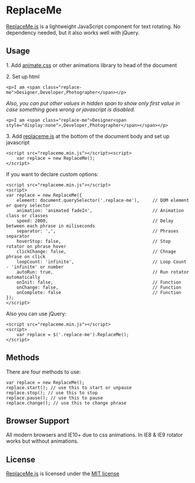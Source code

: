# ReplaceMe
<p><a href="https://github.com/adrianklimek/ReplaceMe">ReplaceMe.js</a> is a lightweight JavaScript component for text rotating. No dependency needed, but it also works well with jQuery.</p>

<h2>Usage</h2>
<p>1. Add <a href="https://daneden.github.io/animate.css/">animate.css</a> or other animations library to head of the document</p>

<p>2. Set up html</p>
<pre><code class="html">&lt;p&gt;I am &lt;span class=&quot;replace-me&quot;&gt;Designer,Developer,Photographer&lt;/span&gt;&lt;/p&gt;</code></pre>

<p><i>Also, you can put other values in hidden span to show only first value in case something goes wrong or javascript is disabled.</i></p>
<pre><code class="html">&lt;p&gt;I am &lt;span class=&quot;replace-me&quot;&gt;Designer&lt;span style=&quot;display:none&quot;&gt;,Developer,Photographer&lt;/span&gt;&lt;/span&gt;&lt;/p&gt;</code></pre>

<p>3. Add <a href="https://github.com/adrianklimek/ReplaceMe/">replaceme.js</a> at the bottom of the document body and set up javascript</p>
<pre><code class="html">&lt;script src=&quot;replaceme.min.js&quot;&gt;&lt;/script&gt;&lt;script&gt;
    var replace = new ReplaceMe();
&lt;/script&gt;</code></pre>

<p>If you want to declare custom options: </p>
<pre><code class="html">&lt;script src=&quot;replaceme.min.js&quot;&gt;&lt;/script&gt;
&lt;script&gt;
var replace = new ReplaceMe({
    element: document.querySelector('.replace-me'),     // DOM element or query selector 
    animation: 'animated fadeIn',                       // Animation class or classes
    speed: 2000,                                        // Delay between each phrase in miliseconds
    separator: ',',                                     // Phrases separator
    hoverStop: false,                                   // Stop rotator on phrase hover
    clickChange: false,                                 // Chnage phrase on click
    loopCount: 'infinite',                              // Loop Count - 'infinite' or number
    autoRun: true,                                      // Run rotator automatically
    onInit: false,                                      // Function
    onChange: false,                                    // Function
    onComplete: false                                   // Function
});
&lt;/script&gt;</code></pre>
<p>Also you can use jQuery: </p>
<pre><code class="html">&lt;script src=&quot;replaceme.min.js&quot;&gt;&lt;/script&gt;
&lt;script&gt;
    var replace = $('.replace-me').ReplaceMe();
&lt;/script&gt;</code></pre>

<h2>Methods</h2>
<p>There are four methods to use:</p>
<pre><code class="js">var replace = new ReplaceMe();
replace.start(); // use this to start or unpause
replace.stop(); // use this to stop
replace.pause(); // use this to pause
replace.change(); // use this to change phrase</code></pre>

<h2>Browser Support</h2>
<p>All modern browsers and IE10+ due to css animations. In IE8 & IE9 rotator works but without animations.</p>

<h2>License</h2>
<p><a href="https://github.com/adrianklimek/ReplaceMe">ReplaceMe.js</a> is licensed under the <a href="http://opensource.org/licenses/MIT">MIT license</a></p>

